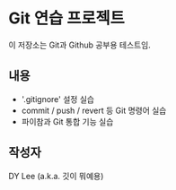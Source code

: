 # Git 연습 프로젝트

이 저장소는 Git과 Github 공부용 테스트임.

## 내용

- '.gitignore' 설정 실습
- commit / push / revert 등 Git 명령어 실습
- 파이참과 Git 통합 기능 실습


## 작성자
DY Lee (a.k.a. 깃이 뭐예용)